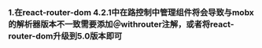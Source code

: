 ### 1.在react-router-dom 4.2.1中在路控制中管理组件将会导致与mobx的解析器版本不一致需要添加＠withrouter注解，或者将react-router-dom升级到5.0版本即可